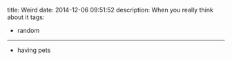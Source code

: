 title: Weird
date: 2014-12-06 09:51:52
description: When you really think about it
tags:
- random
---

- having pets